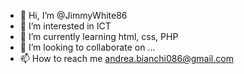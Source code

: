 - 👋 Hi, I’m @JimmyWhite86
- 👀 I’m interested in ICT
- 🌱 I’m currently learning html, css, PHP
- 💞️ I’m looking to collaborate on ...
- 📫 How to reach me andrea.bianchi086@gmail.com

<!---
JimmyWhite86/JimmyWhite86 is a ✨ special ✨ repository because its `README.md` (this file) appears on your GitHub profile.
You can click the Preview link to take a look at your changes.
--->
